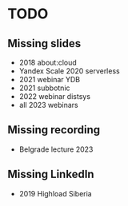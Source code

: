# TODO

## Missing slides

* 2018 about:cloud
* Yandex Scale 2020 serverless
* 2021 webinar YDB
* 2021 subbotnic
* 2022 webinar distsys
* all 2023 webinars

## Missing recording

* Belgrade lecture 2023

## Missing LinkedIn

* 2019 Highload Siberia